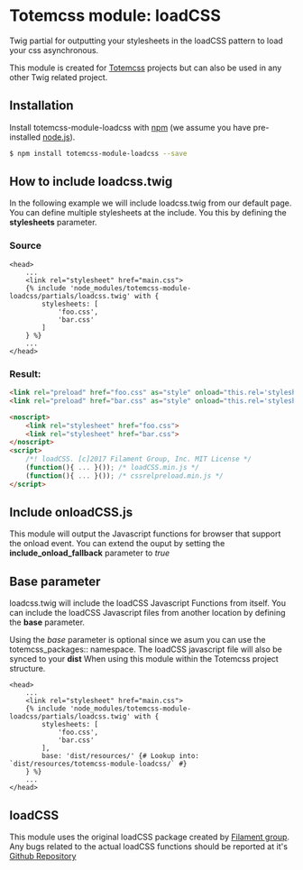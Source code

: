 # Totemcss module: loadCSS
Twig partial for outputting your stylesheets in the loadCSS pattern to load your css asynchronous.

This module is created for [Totemcss](https://www.github.com/toolbarthomas/totemcss) projects but can also be used in any other Twig related project.

## Installation

Install totemcss-module-loadcss with [npm](https://www.npmjs.com/) (we assume you have pre-installed [node.js](https://nodejs.org/)).

```bash
$ npm install totemcss-module-loadcss --save
```

## How to include loadcss.twig
In the following example we will include loadcss.twig from our default page.
You can define multiple stylesheets at the include. You this by defining the **stylesheets** parameter.

### Source

```twig
<head>
    ...
    <link rel="stylesheet" href="main.css">
    {% include 'node_modules/totemcss-module-loadcss/partials/loadcss.twig' with {
        stylesheets: [
            'foo.css',
            'bar.css'
        ]
    } %}
    ...
</head>
```


### Result:

```html
<link rel="preload" href="foo.css" as="style" onload="this.rel='stylesheet'">
<link rel="preload" href="bar.css" as="style" onload="this.rel='stylesheet'">

<noscript>
    <link rel="stylesheet" href="foo.css">
    <link rel="stylesheet" href="bar.css">
</noscript>
<script>
    /*! loadCSS. [c]2017 Filament Group, Inc. MIT License */
    (function(){ ... }()); /* loadCSS.min.js */
    (function(){ ... }()); /* cssrelpreload.min.js */
</script>

```

## Include onloadCSS.js
This module will output the Javascript functions for browser that support the onload event.
You can extend the ouput by setting the **include_onload_fallback** parameter to *true*

## Base parameter
loadcss.twig will include the loadCSS Javascript Functions from itself.
You can include the loadCSS Javascript files from another location by defining the **base** parameter.

Using the *base* parameter is optional since we asum you can use the totemcss_packages:: namespace.
The loadCSS javascript file will also be synced to your **dist**
When using this module within the Totemcss project structure.

```twig
<head>
    ...
    <link rel="stylesheet" href="main.css">
    {% include 'node_modules/totemcss-module-loadcss/partials/loadcss.twig' with {
        stylesheets: [
            'foo.css',
            'bar.css'
        ],
        base: 'dist/resources/' {# Lookup into: `dist/resources/totemcss-module-loadcss/` #}
    } %}
    ...
</head>
```

## loadCSS
This module uses the original loadCSS package created by [Filament group](https://www.filamentgroup.com/).
Any bugs related to the actual loadCSS functions should be reported at it's [Github Repository](https://github.com/filamentgroup/loadCSS/issues)
